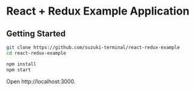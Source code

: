 # React + Redux Example Application

## Getting Started

```sh
git clone https://github.com/suzuki-terminal/react-redux-example
cd react-redux-example

npm install
npm start
```

Open http://localhost:3000.
